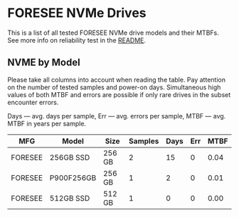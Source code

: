 FORESEE NVMe Drives
===================

This is a list of all tested FORESEE NVMe drive models and their MTBFs. See more
info on reliability test in the [README](https://github.com/linuxhw/SMART).

NVME by Model
------------

Please take all columns into account when reading the table. Pay attention on the
number of tested samples and power-on days. Simultaneous high values of both MTBF
and errors are possible if only rare drives in the subset encounter errors.

Days   — avg. days per sample,
Err    — avg. errors per sample,
MTBF   — avg. MTBF in years per sample.

| MFG       | Model              | Size   | Samples | Days  | Err   | MTBF   |
|-----------|--------------------|--------|---------|-------|-------|--------|
| FORESEE   | 256GB SSD          | 256 GB | 2       | 15    | 0     | 0.04   |
| FORESEE   | P900F256GB         | 256 GB | 1       | 2     | 0     | 0.01   |
| FORESEE   | 512GB SSD          | 512 GB | 1       | 0     | 0     | 0.00   |

